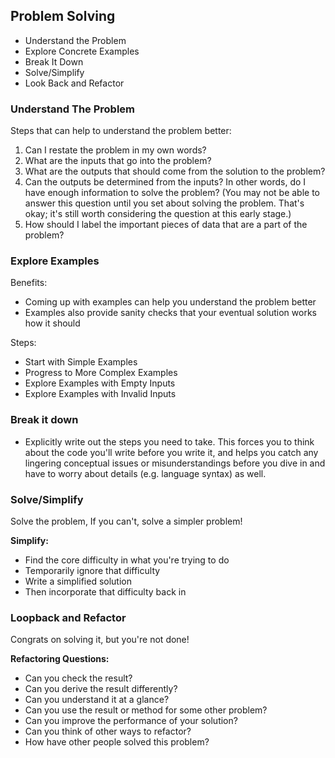 ## Problem Solving

- Understand the Problem
- Explore Concrete Examples
- Break It Down
- Solve/Simplify
- Look Back and Refactor

### Understand The Problem

Steps that can help to understand the problem better:

1. Can I restate the problem in my own words?
2. What are the inputs that go into the problem?
3. What are the outputs that should come from the solution to the problem?
4. Can the outputs be determined from the inputs? In other words, do I have enough information to solve the problem? (You may not be able to answer this question until you set about solving the problem. That's okay; it's still worth considering the question at this early stage.)
5. How should I label the important pieces of data that are a part of the problem?

### Explore Examples

Benefits:

- Coming up with examples can help you understand the problem better
- Examples also provide sanity checks that your eventual solution works how it should

Steps:

- Start with Simple Examples
- Progress to More Complex Examples
- Explore Examples with Empty Inputs
- Explore Examples with Invalid Inputs

### Break it down

- Explicitly write out the steps you need to take.
  This forces you to think about the code you'll write before you write it, and helps you catch any lingering conceptual issues or misunderstandings before you dive in and have to worry about details (e.g. language syntax) as well.

### Solve/Simplify

Solve the problem, If you can't, solve a simpler problem!

**Simplify:**

- Find the core difficulty in what you're trying to do
- Temporarily ignore that difficulty
- Write a simplified solution
- Then incorporate that difficulty back in

### Loopback and Refactor

Congrats on solving it, but you're not done!

**Refactoring Questions:**

- Can you check the result?
- Can you derive the result differently?
- Can you understand it at a glance?
- Can you use the result or method for some other problem?
- Can you improve the performance of your solution?
- Can you think of other ways to refactor?
- How have other people solved this problem?
